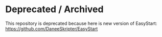 # Deprecated / Archived
This repository is deprecated because here is new version of EasyStart: https://github.com/DaneeSkripter/EasyStart
